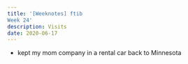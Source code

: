 ```yaml
---
title: '[Weeknotes] ftib
Week 24'
description: Visits
date: 2020-06-17
---
```


* kept my mom company in a rental car back to Minnesota
